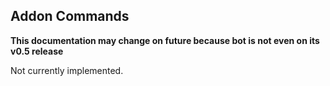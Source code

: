 ## Addon Commands

**This documentation may change on future because bot is not even on its v0.5 release**

Not currently implemented.
